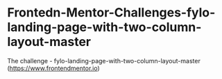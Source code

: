 # Frontedn-Mentor-Challenges-fylo-landing-page-with-two-column-layout-master
  The challenge - fylo-landing-page-with-two-column-layout-master (https://www.frontendmentor.io)
